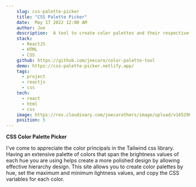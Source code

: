 ```yaml
---
    slug: css-palette-picker
    title: "CSS Palette Picker"
    date:  May 17 2022 12:00 AM
    author: Joe
    description:  A tool to create color palettes and their respective css variables.
    stack: 
      - ReactJS
      - HTML
      - CSS
    github: https://github.com/joecaro/color-palette-tool
    demo: https://css-palette-picker.netlify.app/
    tags:
      - project
      - reactjs
      - css
    tech:
      - react
      - html
      - css
    image: https://res.cloudinary.com/joecarothers/image/upload/v1652902016/misc/Projects/palette-mockup_u5fu30.png
    position: 5
---
```


**CSS Color Palette Picker**

I've come to appreciate the color principals in the Tailwind css library. Having an extensive palette of colors that span the brightness values of each hue you are using helps create a more polished design by allowing effective hierarchy design. This site allows you to create color palettes by hue, set the maximum and minimum lightness values, and copy the CSS variables for each color.
